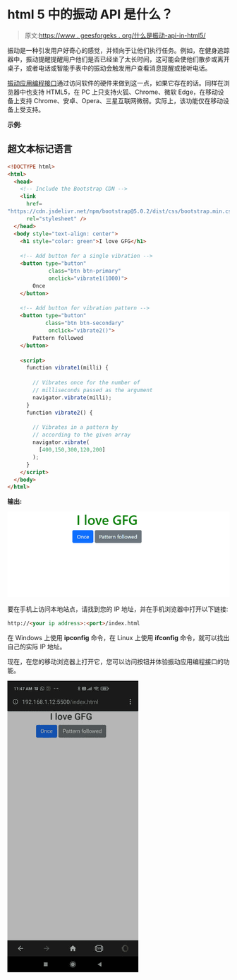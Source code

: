 # html 5 中的振动 API 是什么？

> 原文:[https://www . geesforgeks . org/什么是振动-api-in-html5/](https://www.geeksforgeeks.org/what-is-the-vibration-api-in-html5/)

振动是一种引发用户好奇心的感觉，并倾向于让他们执行任务。例如，在健身追踪器中，振动提醒提醒用户他们是否已经坐了太长时间，这可能会使他们散步或离开桌子，或者电话或智能手表中的振动会触发用户查看消息提醒或接听电话。

[振动应用编程接口](https://www.geeksforgeeks.org/web-vibration-api-navigator-vibrate-method/)通过访问软件的硬件来做到这一点，如果它存在的话。同样在浏览器中也支持 HTML5，在 PC 上只支持火狐、Chrome、微软 Edge，在移动设备上支持 Chrome、安卓、Opera、三星互联网微弱。实际上，该功能仅在移动设备上受支持。

**示例:**

## 超文本标记语言

```html
<!DOCTYPE html>
<html>
  <head>
    <!-- Include the Bootstrap CDN -->
    <link
      href=
"https://cdn.jsdelivr.net/npm/bootstrap@5.0.2/dist/css/bootstrap.min.css"
      rel="stylesheet" />
  </head>
  <body style="text-align: center">
    <h1 style="color: green">I love GFG</h1>

    <!-- Add button for a single vibration -->
    <button type="button" 
             class="btn btn-primary"
             onclick="vibrate1(1000)">
        Once
    </button>

    <!-- Add button for vibration pattern -->
    <button type="button" 
            class="btn btn-secondary" 
             onclick="vibrate2()">
        Pattern followed
    </button>

    <script>
      function vibrate1(milli) {

        // Vibrates once for the number of 
        // milliseconds passed as the argument
        navigator.vibrate(milli);
      }
      function vibrate2() {

        // Vibrates in a pattern by 
        // according to the given array
        navigator.vibrate(
          [400,150,300,120,200]
        );
      }
    </script>
  </body>
</html>
```

**输出:**

![](img/1174af107b0ba3f3c53009032ffa683b.png)

要在手机上访问本地站点，请找到您的 IP 地址，并在手机浏览器中打开以下链接:

```html
http://<your ip address>:<port>/index.html
```

在 Windows 上使用 **ipconfig** 命令，在 Linux 上使用 **ifconfig** 命令，就可以找出自己的实际 IP 地址。

现在，在您的移动浏览器上打开它，您可以访问按钮并体验振动应用编程接口的功能。

![](img/b605a70ca27bd2a12db5f0dacebbf5df.png)